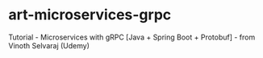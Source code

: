 # art-microservices-grpc
Tutorial - Microservices with gRPC [Java + Spring Boot + Protobuf] - from Vinoth Selvaraj (Udemy)
